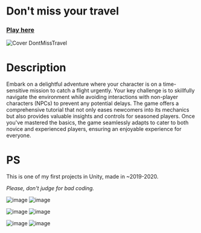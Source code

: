 # Don't miss your travel
### [Play here](https://fidgetik.itch.io/dont-miss-your-travel)

![Cover DontMissTravel](https://github.com/FidgHorlov/DontMissYourTravel/assets/110767790/eeac16b4-082c-4c3c-82ca-8fb166c2f8d1)


# Description
Embark on a delightful adventure where your character is on a time-sensitive mission to catch a flight urgently.
Your key challenge is to skillfully navigate the environment while avoiding interactions with non-player characters (NPCs) to prevent any potential delays. The game offers a comprehensive tutorial that not only eases newcomers into its mechanics but also provides valuable insights and controls for seasoned players. Once you've mastered the basics, the game seamlessly adapts to cater to both novice and experienced players, ensuring an enjoyable experience for everyone.

# PS
This is one of my first projects in Unity, made in ~2019-2020. 

_Please, don't judge for bad coding._

![image](https://github.com/FidgHorlov/DontMissYourTravel/assets/110767790/eca86634-b8e0-4ea0-8b1c-37796c52d779)
![image](https://github.com/FidgHorlov/DontMissYourTravel/assets/110767790/a7c8c91e-e33a-4bca-aec7-cfb56c38baf6)

![image](https://github.com/FidgHorlov/DontMissYourTravel/assets/110767790/d51b6f22-9f7b-4e42-9995-1aee4210956d)
![image](https://github.com/FidgHorlov/DontMissYourTravel/assets/110767790/54942c9f-a3db-4e11-8099-b5bb9ad43a1e)

![image](https://github.com/FidgHorlov/DontMissYourTravel/assets/110767790/c25e5435-fc56-4c33-8f01-828a94614e83)
![image](https://github.com/FidgHorlov/DontMissYourTravel/assets/110767790/adc97f1a-6abe-4210-865f-4681fa12448f)




